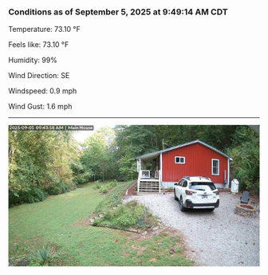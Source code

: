 ### Conditions as of September 5, 2025 at 9:49:14 AM CDT 

Temperature: 73.10 &deg;F

Feels like: 73.10 &deg;F

Humidity: 99%

Wind Direction: SE

Windspeed: 0.9 mph

Wind Gust: 1.6 mph

---

<img src="./images/latest.jpeg"/>

